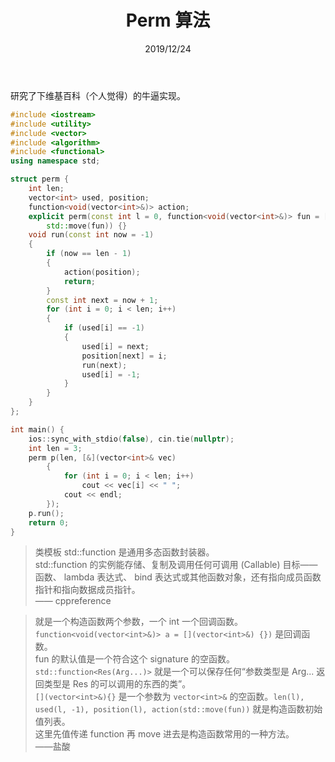 ﻿---
title: Perm 算法
date: 2019/12/24
updated: 2019/12/24
category: 
- algorithm
tag: 
- C++
- algorithm
- 排列
- 分治与递归
---

研究了下维基百科（个人觉得）的牛逼实现。

<!-- more -->

```C++
#include <iostream>
#include <utility>
#include <vector>
#include <algorithm>
#include <functional>
using namespace std;

struct perm {
	int len;
	vector<int> used, position;
	function<void(vector<int>&)> action;
	explicit perm(const int l = 0, function<void(vector<int>&)> fun = [](vector<int>&) {}) : len(l), used(l, -1), position(l), action(
		std::move(fun)) {}
	void run(const int now = -1)
	{
		if (now == len - 1)
		{
			action(position);
			return;
		}
		const int next = now + 1;
		for (int i = 0; i < len; i++)
		{
			if (used[i] == -1)
			{
				used[i] = next;
				position[next] = i;
				run(next);
				used[i] = -1;
			}
		}
	}
};

int main() {
	ios::sync_with_stdio(false), cin.tie(nullptr);
	int len = 3;
	perm p(len, [&](vector<int>& vec)
		{
			for (int i = 0; i < len; i++)
				cout << vec[i] << " ";
			cout << endl;
		});
	p.run();
	return 0;
}

```

> 类模板 std::function 是通用多态函数封装器。  
std::function 的实例能存储、复制及调用任何可调用 (Callable) 目标——函数、 lambda 表达式、 bind 表达式或其他函数对象，还有指向成员函数指针和指向数据成员指针。  
—— cppreference

> 就是一个构造函数两个参数，一个 int 一个回调函数。  
`function<void(vector<int>&)> a = [](vector<int>&) {})` 是回调函数。  
fun 的默认值是一个符合这个 signature 的空函数。  
`std::function<Res(Arg...)>` 就是一个可以保存任何“参数类型是 Arg... 返回类型是 Res 的可以调用的东西的类”。  
`[](vector<int>&){}` 是一个参数为 `vector<int>&` 的空函数。`len(l), used(l, -1), position(l), action(std::move(fun))` 就是构造函数初始值列表。  
这里先值传递 function 再 move 进去是构造函数常用的一种方法。  
——盐酸

